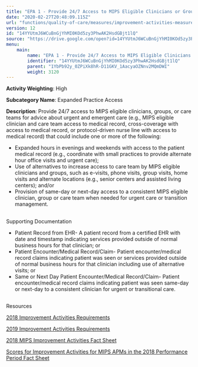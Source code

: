 ```yaml
---
title: "EPA 1 - Provide 24/7 Access to MIPS Eligible Clinicians or Groups Who Have Real-Time Access to Patient's Medical Record"
date: "2020-02-27T20:48:09.115Z"
url: "functions/quality-of-care/measures/improvement-activities-measures/2018-improvement-activities/epa-1-provide-24-7-access-to-mips-eligible-clinicians-or-groups-who-have-real-time-access-to-patient's-medical-record.html"
version: 12
id: "14YYUtmJ6WCuBnGjYhMI0KOd5zy3PhwAK2HsdGBjt1lQ"
source: "https://drive.google.com/open?id=14YYUtmJ6WCuBnGjYhMI0KOd5zy3PhwAK2HsdGBjt1lQ"
menu:
    main:
        name: "EPA 1 - Provide 24/7 Access to MIPS Eligible Clinicians or Groups Who Have Real-Time Access to Patient's Medical Record"
        identifier: "14YYUtmJ6WCuBnGjYhMI0KOd5zy3PhwAK2HsdGBjt1lQ"
        parent: "1YbPb92y_0ZPiXk8hR-D11GKV_1AacyaOZNnv2MQmDWI"
        weight: 3120
---
```









**Activity Weighting**: High

**Subcategory Name**: Expanded Practice Access

**Description**: Provide 24/7 access to MIPS eligible clinicians, groups, or care teams for advice about urgent and emergent care (e.g., MIPS eligible clinician and care team access to medical record, cross-coverage with access to medical record, or protocol-driven nurse line with access to medical record) that could include one or more of the following:

* Expanded hours in evenings and weekends with access to the patient medical record (e.g., coordinate with small practices to provide alternate hour office visits and urgent care);
* Use of alternatives to increase access to care team by MIPS eligible clinicians and groups, such as e-visits, phone visits, group visits, home visits and alternate locations (e.g., senior centers and assisted living centers); and/or
* Provision of same-day or next-day access to a consistent MIPS eligible clinician, group or care team when needed for urgent care or transition management.







## 

Supporting Documentation

* Patient Record from EHR- A patient record from a certified EHR with date and timestamp indicating services provided outside of normal business hours for that clinician; or
* Patient Encounter/Medical Record/Claim- Patient encounter/medical record claims indicating patient was seen or services provided outside of normal business hours for that clinician including use of alternative visits; or
* Same or Next Day Patient Encounter/Medical Record/Claim- Patient encounter/medical record claims indicating patient was seen same-day or next-day to a consistent clinician for urgent or transitional care.







## 

Resources

[2018 Improvement Activities Requirements](https://qpp.cms.gov/mips/improvement-activities?py=2018)

[2019 Improvement Activities Requirements](https://qpp.cms.gov/mips/improvement-activities?py=2019)

[2018 MIPS Improvement Activities Fact Sheet](https://qpp.cms.gov/resource/2018%20MIPS%20Improvement%20Activities%20Fact%20Sheet)

[Scores for Improvement Activities for MIPS APMs in the 2018 Performance Period Fact Sheet](https://qpp.cms.gov/resource/2018%20MIPS%20APMs%20improvement%20Activities%20scores%20fact%20sheet)

